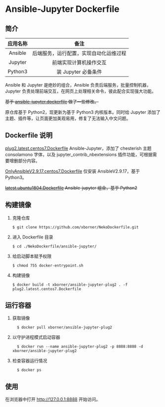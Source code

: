 # Ansible-Jupyter Dockerfile

## 简介
|应用名称|备注|
|:----:|:----:|
|Ansible|后端服务，运行配置，实现自动化运维过程|
|Jupyter|前端实现计算机操作交互|
|Python3|装 Jupyter 必备条件|

Ansible 和 Jupyter 是绝妙的组合，Ansible 负责后端服务，批量控制机器，Jupyter 负责处理前端交互，在网页上处理相关命令，彼此配合实现强大功能。

~~基于 [ansible-jupyter.dockerfile](https://github.com/chusiang/ansible-jupyter.dockerfile) 做了一些修改。~~

原仓库基于 Python2，现更新为基于 Python3 内核版本。同时给 Jupyter 添加了主题、插件等，让页面更加美观易用，修复了无法输入中文问题。

## Dockerfile 说明
[plug2.latest.centos7.Dockerfile](plug2.latest.centos7.Dockerfile)
Ansible-Jupyter，添加了 chesterish 主题 consolamono 字体，以及 jupyter_contrib_nbextensions 插件功能，可根据需要增删部分内容。

[OnlyAnsibleV2.9.17.centos7.Dockerfile](./OnlyAnsibleV2.9.17.centos7.Dockerfile)
仅安装 AnsibleV2.9.17，基于 Python3。

~~[latest.ubuntu1804.Dockerfile](./latest.ubuntu1804.Dockerfile)
Ansible-jupyter 组合，基于 Python2~~

## 构建镜像

  1. 克隆仓库

      ```
      $ git clone https://github.com/xborner/NekoDockerfile.git
      ```

  1. 进入 Dockerfile 目录

      ```
      $ cd ./NekoDockerfile/ansible-jupyter/
      ```

  1. 给启动脚本赋予权限

      ```
      $ chmod 755 docker-entrypoint.sh
      ```
  1. 构建镜像

      ```
      $ docker build -t xborner/ansible-jupyter-plug2 . -f plug2.latest.centos7.Dockerfile
      ```

## 运行容器

  1. 获取镜像
      ```
        $ docker pull xborner/ansible-jupyter-plug2
      ```

2. 以守护进程模式启动容器
      ```
        $ docker run --name ansible-jupyter-plug2 -p 8888:8888 -d xborner/ansible-jupyter-plug2
      ```
3. 检查容器运行情况
      ```
        $ docker ps
      ```

## 使用
在浏览器中打开 http://127.0.0.1:8888 开始访问。
